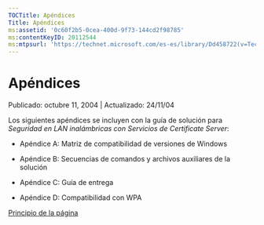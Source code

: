 ```yaml
---
TOCTitle: Apéndices
Title: Apéndices
ms:assetid: '0c60f2b5-0cea-400d-9f73-144cd2f98785'
ms:contentKeyID: 20112544
ms:mtpsurl: 'https://technet.microsoft.com/es-es/library/Dd458722(v=TechNet.10)'
---
```


Apéndices
=========

Publicado: octubre 11, 2004 | Actualizado: 24/11/04

Los siguientes apéndices se incluyen con la guía de solución para *Seguridad en LAN inalámbricas con Servicios de Certificate Server*:

-   Apéndice A: Matriz de compatibilidad de versiones de Windows

-   Apéndice B: Secuencias de comandos y archivos auxiliares de la solución

-   Apéndice C: Guía de entrega

-   Apéndice D: Compatibilidad con WPA

[](#mainsection)[Principio de la página](#mainsection)
